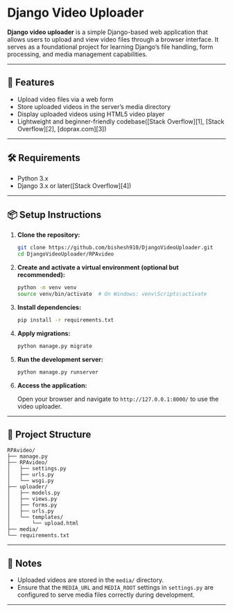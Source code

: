 # Django Video Uploader

**Django video uploader** is a simple Django-based web application that allows users to upload and view video files through a browser interface. It serves as a foundational project for learning Django’s file handling, form processing, and media management capabilities.

---

## 🚀 Features

* Upload video files via a web form
* Store uploaded videos in the server’s media directory
* Display uploaded videos using HTML5 video player
* Lightweight and beginner-friendly codebase([Stack Overflow][1], [Stack Overflow][2], [doprax.com][3])

---

## 🛠 Requirements

* Python 3.x
* Django 3.x or later([Stack Overflow][4])

---

## 📦 Setup Instructions

1. **Clone the repository:**

   ```bash
   git clone https://github.com/bishesh910/DjangoVideoUploader.git
   cd DjangoVideoUploader/RPAvideo
   ```



2. **Create and activate a virtual environment (optional but recommended):**

   ```bash
   python -m venv venv
   source venv/bin/activate  # On Windows: venv\Scripts\activate
   ```



3. **Install dependencies:**

   ```bash
   pip install -r requirements.txt
   ```



4. **Apply migrations:**

   ```bash
   python manage.py migrate
   ```



5. **Run the development server:**

   ```bash
   python manage.py runserver
   ```



6. **Access the application:**

   Open your browser and navigate to `http://127.0.0.1:8000/` to use the video uploader.

---

## 📁 Project Structure

```plaintext
RPAvideo/
├── manage.py
├── RPAvideo/
│   ├── settings.py
│   ├── urls.py
│   └── wsgi.py
├── uploader/
│   ├── models.py
│   ├── views.py
│   ├── forms.py
│   ├── urls.py
│   └── templates/
│       └── upload.html
├── media/
└── requirements.txt
```



---

## 📝 Notes

* Uploaded videos are stored in the `media/` directory.
* Ensure that the `MEDIA_URL` and `MEDIA_ROOT` settings in `settings.py` are configured to serve media files correctly during development.


---
